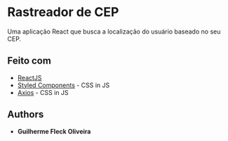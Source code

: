# Rastreador de CEP

Uma aplicação React que busca a localização do usuário baseado no seu CEP.

## Feito com

* [ReactJS](https://reactjs.org/)
* [Styled Components](https://styled-components.com/) - CSS in JS
* [Axios](https://github.com/axios/axios) - CSS in JS

## Authors

* **Guilherme Fleck Oliveira** 